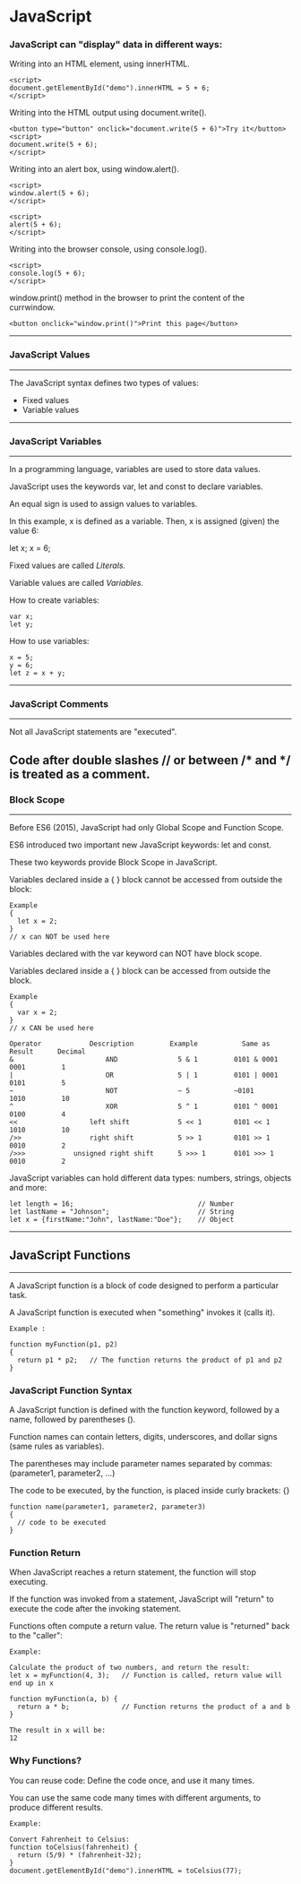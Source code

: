 # JavaScript

### JavaScript can "display" data in different ways:
Writing into an HTML element, using innerHTML.
```
<script>
document.getElementById("demo").innerHTML = 5 + 6;
</script>
```
Writing into the HTML output using document.write().
```
<button type="button" onclick="document.write(5 + 6)">Try it</button>
<script>
document.write(5 + 6);
</script>
```

Writing into an alert box, using window.alert().
```
<script>
window.alert(5 + 6);
</script>
```
```
<script>
alert(5 + 6);
</script>
```
Writing into the browser console, using console.log().
```
<script>
console.log(5 + 6);
</script>
```
window.print() method in the browser to print the content of the currwindow.
```
<button onclick="window.print()">Print this page</button>
```
---
### JavaScript Values
---
The JavaScript syntax defines two types of values:

   - Fixed values
   - Variable values
---
### JavaScript Variables
---
In a programming language, variables are used to store data values.

JavaScript uses the keywords var, let and const to declare variables.

An equal sign is used to assign values to variables.

In this example, x is defined as a variable. Then, x is assigned (given) the value 6:

let x;
x = 6; 

Fixed values are called *Literals.*

Variable values are called *Variables.*

How to create variables:
```
var x;
let y;
```
How to use variables:
```
x = 5;
y = 6;
let z = x + y;
```
---
### JavaScript Comments
---
Not all JavaScript statements are "executed".

Code after double slashes // or between /* and */ is treated as a comment.
---
### Block Scope
---
Before ES6 (2015), JavaScript had only Global Scope and Function Scope.

ES6 introduced two important new JavaScript keywords: let and const.

These two keywords provide Block Scope in JavaScript.

Variables declared inside a { } block cannot be accessed from outside the block:

```
Example
{
  let x = 2;
}
// x can NOT be used here
```

Variables declared with the var keyword can NOT have block scope.

Variables declared inside a { } block can be accessed from outside the block.

```
Example
{
  var x = 2;
}
// x CAN be used here
```
```
Operator            Description         Example           Same as              Result      Decimal
&                       AND               5 & 1         0101 & 0001             0001         1
|                       OR                5 | 1         0101 | 0001             0101         5
~                       NOT               ~ 5           ~0101                   1010         10
^                       XOR               5 ^ 1         0101 ^ 0001             0100         4
<<                  left shift            5 << 1        0101 << 1               1010         10
/>>                 right shift           5 >> 1        0101 >> 1               0010         2
/>>>            unsigned right shift      5 >>> 1       0101 >>> 1              0010         2
```

JavaScript variables can hold different data types: numbers, strings, objects and more:
```
let length = 16;                               // Number
let lastName = "Johnson";                      // String
let x = {firstName:"John", lastName:"Doe"};    // Object
```
---
## JavaScript Functions
---
A JavaScript function is a block of code designed to perform a particular task.

A JavaScript function is executed when "something" invokes it (calls it).
```
Example :

function myFunction(p1, p2) 
{
  return p1 * p2;   // The function returns the product of p1 and p2
}
```
### JavaScript Function Syntax

A JavaScript function is defined with the function keyword, followed by a name, followed by parentheses ().

Function names can contain letters, digits, underscores, and dollar signs (same rules as variables).

The parentheses may include parameter names separated by commas:
(parameter1, parameter2, ...)

The code to be executed, by the function, is placed inside curly brackets: {}
```
function name(parameter1, parameter2, parameter3) 
{
  // code to be executed
}
```
### Function Return

When JavaScript reaches a return statement, the function will stop executing.

If the function was invoked from a statement, JavaScript will "return" to execute the code after the invoking statement.

Functions often compute a return value. The return value is "returned" back to the "caller":
```
Example:

Calculate the product of two numbers, and return the result:
let x = myFunction(4, 3);   // Function is called, return value will end up in x

function myFunction(a, b) {
  return a * b;             // Function returns the product of a and b
}

The result in x will be:
12
```

### Why Functions?

You can reuse code: Define the code once, and use it many times.

You can use the same code many times with different arguments, to produce different results.
```
Example:

Convert Fahrenheit to Celsius:
function toCelsius(fahrenheit) {
  return (5/9) * (fahrenheit-32);
}
document.getElementById("demo").innerHTML = toCelsius(77); 
```

